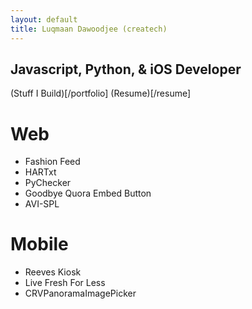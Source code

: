 ```yaml
---
layout: default
title: Luqmaan Dawoodjee (createch)
---
```


Javascript, Python, & iOS Developer
--

(Stuff I Build)[/portfolio]
(Resume)[/resume]

Web
==
- Fashion Feed
- HARTxt
- PyChecker
- Goodbye Quora Embed Button
- AVI-SPL

Mobile
==
- Reeves Kiosk
- Live Fresh For Less
- CRVPanoramaImagePicker
